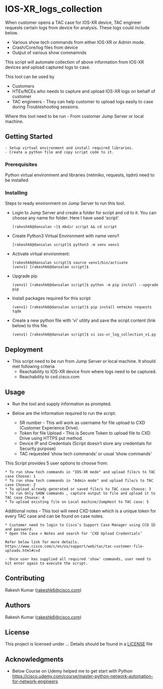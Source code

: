 # IOS-XR_logs_collection

When customer opens a TAC case for IOS-XR device, TAC engineer requests certain logs from device for analysis. These logs could include below.

   - Various show tech commands from either IOS-XR or Admin mode.
   - Crash/Core/log files from device
   - Output of various show commamnds
   
This script will automate collection of above information from IOS-XR devices and upload captured logs to case.

This tool can be used by
- Customers
- HTEs/NCEs who needs to capture and upload IOS-XR logs on behalf of customer
- TAC engineers - They can help customer to upload logs easily to case during Troubleshooting sessions.

Where this tool need to be run
	- From customer Jump Server or local machine.
	

## Getting Started

	- Setup virtual environment and install required libraries.  	
  	- Create a python file and copy script code to it.
  	

### Prerequisites

Python virtual environment and libraries (netmiko, requests, tqdm) need to be installed

### Installing

Steps to ready environment on Jump Server to run this tool.

- Login to Jump Server and create a folder for script and cd to it. You can choose any name for folder. Here I have used 'script'
	
	`[rakeshk6@dansalan ~]$ mkdir script && cd script`

- Create Python3 Virtual Environment with name venv1	
	
	`[rakeshk6@dansalan script]$ python3 -m venv venv1`
	
- Activate virtual environment:
	
	```
	[rakeshk6@dansalan script]$ source venv1/bin/activate
  	(venv1) [rakeshk6@dansalan script]$
	```
  	
- Upgrade pip
  	
  	`(venv1) [rakeshk6@dansalan script]$ python -m pip install --upgrade pip`
  	
- Install packages required for this script
  	
  	`(venv1) [rakeshk6@dansalan script]$ pip install netmiko requests tqdm`
  	
- Create a new python file with ‘vi’ utility and save the script content (link below) to this file.
	
	`(venv1) [rakeshk6@dansalan script]$ vi ios-xr_log_collection_v1.py`
	

## Deployment

- This script need to be run from Jump Server or local machine. It should met following criteria
	- Reachability to IOS-XR device from where logs need to be captured.
	- Reachability to cxd.cisco.com

## Usage

- Run the tool and supply information as prompted.

- Below are the information required to run the script.

   * SR number - This will work as username for file upload to CXD (Customer Experience Drive).
   * Token for file Upload - This is Secure Token to upload file to CXD Drive using HTTPS put method.
   * Device IP and Credentials (Script doesn’t store any credentials for Security purpose)
   * TAC requested ‘show tech commands’ or usual ‘show commands’
   

This Script provides 5 user options to choose from:


    * To run show tech commands in "IOS-XR mode" and upload file/s to TAC case Choose: 1
    * To run show tech commands in "Admin mode" and upload file/s to TAC case Choose: 2
    * To upload already generated or saved file/s to TAC case Choose: 3
    * To run Only SHOW commands , capture output to file and upload it to TAC case Choose: 4
    * To upload existing file on Local machine/JumpHost to TAC case: 5
   

Additional notes
	- This tool will need CXD token which is a unique token for every TAC case and can be found on case notes.
	
    * Customer need to login to Cisco’s Support Case Manager using CCO ID and password.
    * Open the Case > Notes and search for ‘CXD Upload Credentials’

	Refer below link for more details.
	https://www.cisco.com/c/en/us/support/web/tac/tac-customer-file-uploads.html#cxd
	
	- Once user has supplied all required 'show' commands, user need to hit enter again to execute the script.

## Contributing

Rakesh Kumar (rakeshk6@cisco.com)

## Authors

Rakesh Kumar (rakeshk6@cisco.com)

## License

This project is licensed under ...
Details should be found in a [LICENSE](https://wwwin-github.cisco.com/AIDE/ios-xr_logs_collection/blob/master/LICENSE) file

## Acknowledgments

* Below Course on Udemy helped me to get start with Python
https://cisco.udemy.com/course/master-python-network-automation-for-network-engineers
